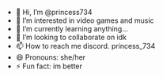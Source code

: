 - 👋 Hi, I’m @princess734
- 👀 I’m interested in video games and music
- 🌱 I’m currently learning anything...
- 💞️ I’m looking to collaborate on idk
- 📫 How to reach me discord.  princess_734
- 😄 Pronouns: she/her
- ⚡ Fun fact: im better

<!---
princess734/princess734 is a ✨ special ✨ repository because its `README.md` (this file) appears on your GitHub profile.
You can click the Preview link to take a look at your changes.
--->
